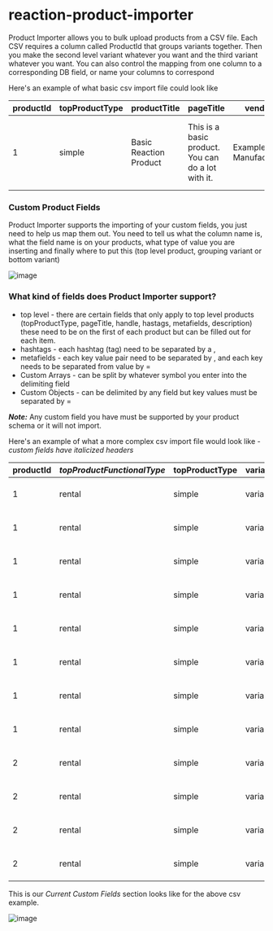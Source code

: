 # reaction-product-importer
Product Importer allows you to bulk upload products from a CSV file. Each CSV requires a column called ProductId that groups variants together. Then you make the second level variant whatever you want and the third variant whatever you want. You can also control the mapping from one column to a corresponding DB field, or name your columns to correspond

Here's an example of what basic csv import file could look like

| productId | topProductType | productTitle           | pageTitle                                          | vendor               | handle          | variantTitle          | variantType | title                | optionTitle | price | qty | weight | taxable | hastags               | metatags                           | description                                                                        |
|-----------|----------------|------------------------|----------------------------------------------------|----------------------|-----------------|-----------------------|-------------|----------------------|-------------|-------|-----|--------|---------|-----------------------|------------------------------------|------------------------------------------------------------------------------------|
| 1         | simple         | Basic Reaction Product | This is a basic product. You can do a lot with it. | Example Manufacturer | example-product | Basic Example Variant | variant     | Option 1 - Red Dwarf | Red         | 19.99 | 19  | 35     | true    | Hashtags, Womens, Red | Material=Cotten, Quality=Excellent | Sign in as administrator to edit.You can clone this product from the product grid. |


### Custom Product Fields
Product Importer supports the importing of your custom fields, you just need to help us map them out. You need to tell us what the column name is, what the field name is on your products, what type of value you are inserting and finally where to put this (top level product, grouping variant or bottom variant)

![image](https://cloud.githubusercontent.com/assets/1203639/14441445/04ff190e-fff2-11e5-9fef-b4c273e44ad9.png)

### What kind of fields does Product Importer support?
- top level - there are certain fields that only apply to top level products (topProductType, pageTitle, handle, hastags, metafields, description) these need to be on the first of each product but can be filled out for each item.
- hashtags - each hashtag (tag) need to be separated by a ,
- metafields - each key value pair need to be separated by , and each key needs to be separated from value by =
- Custom Arrays - can be split by whatever symbol you enter into the delimiting field
- Custom Objects - can be delimited by any field but key values must be separated by =

_**Note:**_ Any custom field you have must be supported by your product schema or it will not import.

Here's an example of what a more complex csv import file would look like - _custom fields have *italicized* headers_

| productId | *topProductFunctionalType* | topProductType | variantType | *variantFunctionalType* | productTitle        | pageTitle                                        | vendor    | handle              | *variantTitle* | *title*       | optionTitle       | price | qty | weight | taxable | hastags                           | metatags                                             | description       | *productType* | *location* | *colors*               | *gender* | *cleaningBuffer* |
|-----------|----------------------------|----------------|-------------|-------------------------|---------------------|--------------------------------------------------|-----------|---------------------|----------------|---------------|-------------------|-------|-----|--------|---------|-----------------------------------|------------------------------------------------------|-------------------|---------------|------------|------------------------|----------|------------------|
| 1         | rental                     | simple         | variant     | rentalVariant           | 3 in 1              | Womens Patagonia 3-in-1                          | Patagonia | patagonia-3-in-1    | Small          | Light Acai    | Color-Acai        | 19.99 | 2   | 35     | TRUE    | Jacket, Winter                    | included=functional pockets                          |ProductDescription | Jacket        | A1         | Acai,Marine            | Womens   | 0                |
| 1         | rental                     | simple         | variant     | rentalVariant           | 3 in 1              | Womens Patagonia 3-in-1                          | Patagonia | patagonia-3-in-1    | Medium         | Light Acai    | Color-Acai        | 20    | 6   | 35     | TRUE    | Jacket, Winter                    | included=functional pockets                          |ProductDescription | Jacket        | A1         | Acai,Marine            | Womens   | 0                |
| 1         | rental                     | simple         | variant     | rentalVariant           | 3 in 1              | Womens Patagonia 3-in-1                          | Patagonia | patagonia-3-in-1    | Large          | Light Acai    | Color-Acai        | 25    | 8   | 35     | TRUE    | Jacket, Winter                    | included=functional pockets                          |ProductDescription | Jacket        | A1         | Acai,Marine            | Womens   | 0                |
| 1         | rental                     | simple         | variant     | rentalVariant           | 3 in 1              | Womens Patagonia 3-in-1                          | Patagonia | patagonia-3-in-1    | Extra Large    | Light Acai    | Color-Acai        | 30    | 2   | 35     | TRUE    | Jacket, Winter                    | included=functional pockets                          |ProductDescription | Jacket        | A1         | Acai,Marine            | Womens   | 0                |
| 1         | rental                     | simple         | variant     | rentalVariant           | 3 in 1              | Womens Patagonia 3-in-1                          | Patagonia | patagonia-3-in-1    | Small          | Ultramarine   | Color-Marine      | 19.99 | 2   | 35     | TRUE    | Jacket, Winter                    | included=functional pockets                          |ProductDescription | Jacket        | A1         | Acai,Marine            | Womens   | 0                |
| 1         | rental                     | simple         | variant     | rentalVariant           | 3 in 1              | Womens Patagonia 3-in-1                          | Patagonia | patagonia-3-in-1    | Medium         | Ultramarine   | Color-Marine      | 20    | 6   | 35     | TRUE    | Jacket, Winter                    | included=functional pockets                          |ProductDescription | Jacket        | A1         | Acai,Marine            | Womens   | 0                |
| 1         | rental                     | simple         | variant     | rentalVariant           | 3 in 1              | Womens Patagonia 3-in-1                          | Patagonia | patagonia-3-in-1    | Large          | Ultramarine   | Color-Marine      | 25    | 8   | 35     | TRUE    | Jacket, Winter                    | included=functional pockets                          |ProductDescription | Jacket        | A1         | Acai,Marine            | Womens   | 0                |
| 1         | rental                     | simple         | variant     | rentalVariant           | 3 in 1              | Womens Patagonia 3-in-1                          | Patagonia | patagonia-3-in-1    | Extra Large    | Ultramarine   | Color-Marine      | 30    | 2   | 35     | TRUE    | Jacket, Winter                    | included=functional pockets                          |ProductDescription | Jacket        | A1         | Acai,Marine            | Womens   | 0                |
| 2         | rental                     | simple         | variant     | rentalVariant           | Snowbelle           | Womens Patagonia Snowbelle                       | Patagonia | patagonia-snowbelle | Small          | Black         | Color-Black       | 20    | 6   | 35     | TRUE    | Pants, Winter                     | included=functional pockets                          |ProductDescription | Pants         | B2         | Black                  | Womens   | 0                |
| 2         | rental                     | simple         | variant     | rentalVariant           | Snowbelle           | Womens Patagonia Snowbelle                       | Patagonia | patagonia-snowbelle | Medium         | Black         | Color-Black       | 25    | 13  | 35     | TRUE    | Pants, Winter                     | included=functional pockets                          |ProductDescription | Pants         | B2         | Black                  | Womens   | 0                |
| 2         | rental                     | simple         | variant     | rentalVariant           | Snowbelle           | Womens Patagonia Snowbelle                       | Patagonia | patagonia-snowbelle | Large          | Black         | Color-Black       | 25    | 13  | 35     | TRUE    | Pants, Winter                     | included=functional pockets                          |ProductDescription | Pants         | B2         | Black                  | Womens   | 0                |
| 2         | rental                     | simple         | variant     | rentalVariant           | Snowbelle           | Womens Patagonia Snowbelle                       | Patagonia | patagonia-snowbelle | Extra Large    | Black         | Color-Black       | 35    | 5   | 35     | TRUE    | Pants, Winter                     | included=functional pockets                          |ProductDescription | Pants         | B2         | Black                  | Womens   | 0                |

This is our _Current Custom Fields_ section looks like for the above csv example.

![image](https://cloud.githubusercontent.com/assets/1203639/14441434/f2e191a2-fff1-11e5-88ba-dc6141d415e1.png)
